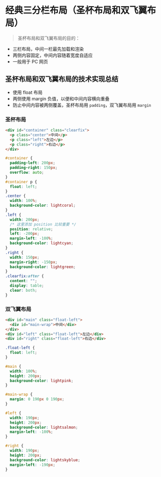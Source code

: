 # 经典三分栏布局（圣杯布局和双飞翼布局）

> 圣杯布局和双飞翼布局的目的：

- 三栏布局，中间一栏最先加载和渲染
- 两侧内容固定，中间内容随着宽度自适应
- 一般用于 PC 网页

## 圣杯布局和双飞翼布局的技术实现总结

- 使用 float 布局
- 两侧使用 margin 负值，以便和中间内容横向重叠
- 防止中间内容被两侧覆盖，圣杯布局用 <code>padding</code>，双飞翼布局用 <code>margin</code>

### 圣杯布局

```HTML
<div id="container" class="clearfix">
  <p class="center">中间</p>
  <p class="left">左边</p>
  <p class="right">右边</p>
</div>

```

```CSS
#container {
  padding-left: 200px;
  padding-right: 150px;
  overflow: auto;
}
#container p {
  float: left;
}
.center {
  width: 100%;
  background-color: lightcoral;
}
.left {
  width: 200px;
  /* 这里添加 position 比较重要 */
  position: relative;
  left: -200px;
  margin-left: -100%;
  background-color: lightcyan;
}
.right {
  width: 150px;
  margin-right: -150px;
  background-color: lightgreen;
}
.clearfix:after {
  content: "";
  display: table;
  clear: both;
}
```

### 双飞翼布局

```HTML
<div id="main" class="float-left">
  <div id="main-wrap">中间</div>
</div>
<div id="left" class="float-left">左边</div>
<div id="right" class="float-left">右边</div>

```

```CSS
.float-left {
  float: left;
}

#main {
  width: 100%;
  height: 200px;
  background-color: lightpink;
}

#main-wrap {
  margin: 0 190px 0 190px;
}

#left {
  width: 190px;
  height: 200px;
  background-color: lightsalmon;
  margin-left: -100%;
}

#right {
  width: 190px;
  height: 200px;
  background-color: lightskyblue;
  margin-left: -190px;
}
```
